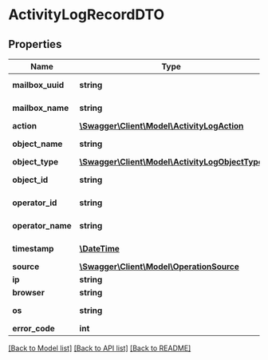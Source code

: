 # ActivityLogRecordDTO

## Properties
Name | Type | Description | Notes
------------ | ------------- | ------------- | -------------
**mailbox_uuid** | **string** | UUID of mailbox | [optional] 
**mailbox_name** | **string** | Name of mailbox | [optional] 
**action** | [**\Swagger\Client\Model\ActivityLogAction**](ActivityLogAction.md) |  | [optional] 
**object_name** | **string** | Object name | [optional] 
**object_type** | [**\Swagger\Client\Model\ActivityLogObjectType**](ActivityLogObjectType.md) |  | [optional] 
**object_id** | **string** | Object UUID | [optional] 
**operator_id** | **string** | Operator UUID | [optional] 
**operator_name** | **string** | Operator name | [optional] 
**timestamp** | [**\DateTime**](\DateTime.md) | Action timestamp | [optional] 
**source** | [**\Swagger\Client\Model\OperationSource**](OperationSource.md) |  | [optional] 
**ip** | **string** | IP address | [optional] 
**browser** | **string** | Browser | [optional] 
**os** | **string** | Operation System | [optional] 
**error_code** | **int** | Error code | [optional] 

[[Back to Model list]](../../README.md#documentation-for-models) [[Back to API list]](../../README.md#documentation-for-api-endpoints) [[Back to README]](../../README.md)

